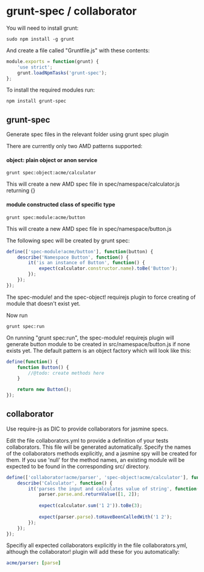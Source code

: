 grunt-spec / collaborator
=========================

You will need to install grunt:
```
sudo npm install -g grunt
```

And create a file called "Gruntfile.js" with these contents:
```javascript
module.exports = function(grunt) {
    'use strict';
    grunt.loadNpmTasks('grunt-spec');
};
```


To install the required modules run:
```
npm install grunt-spec
```

grunt-spec
----------

Generate spec files in the relevant folder using grunt spec plugin

There are currently only two AMD patterns supported:

#### object: plain object or anon service
```
grunt spec:object:acme/calculator
```
This will create a new AMD spec file in spec/namespace/calculator.js returning {}

#### module constructed class of specific type
```
grunt spec:module:acme/button
```
This will create a new AMD spec file in spec/namespace/button.js



The following spec will be created by grunt spec:
```javascript
define(['spec-module!acme/button'], function(button) {
    describe('Namespace Button', function() {
        it('is an instance of Button', function() {
            expect(calculator.constructor.name).toBe('Button');
        });
    });
});
```

The spec-module! and the spec-object! requirejs plugin to force creating of module that doesn't exist yet.

Now run
```
grunt spec:run
```


On running "grunt spec:run", the spec-module! requirejs plugin will generate button module to be created in src/namespace/button.js if none exists yet. The default pattern is an object factory which will look like this:
```javascript
define(function() {
    function Button() {
        //@todo: create methods here
    }

    return new Button();
});
```

collaborator
------------

Use require-js as  DIC to provide collaborators for jasmine specs.

Edit the file collaborators.yml to provide a definition of your tests collaborators. This file will be generated automatically.
Specify the names of the collaborators methods explicitly, and a jasmine spy will be created for them.
If you use 'null' for the method names, an existing module will be expected to be found in the corresponding src/ directory.

```javascript
define(['collaborator!acme/parser', 'spec-object!acme/calculator'], function(calculator) {
    describe('Calculator', function() {
        it('parses the input and calculates value of string', function() {
            parser.parse.and.returnValue([1, 2]);
        
            expect(calculator.sum('1 2')).toBe(3);
            
            expect(parser.parse).toHaveBeenCalledWith('1 2');
        });
    });
});
```

Specifiy all expected collaborators explicitly in the file collaborators.yml, although the collaborator! plugin will add these for you automatically:
```yaml
acme/parser: [parse]
```



